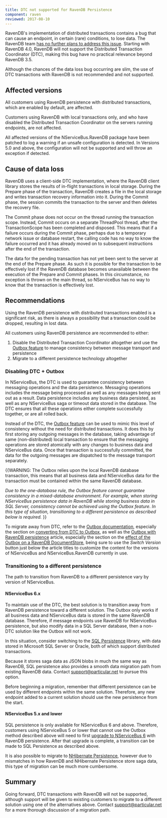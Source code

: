 ```yaml
---
title: DTC not supported for RavenDB Persistence
component: raven
reviewed: 2017-08-10
---
```


RavenDB's implementation of distributed transactions contains a bug that can cause an endpoint, in certain (rare) conditions, to lose data. The RavenDB team [has no further plans to address this issue](http://issues.hibernatingrhinos.com/issue/RavenDB-4431). Starting with RavenDB 4.0, RavenDB will not support the Distributed Transaction Coordinator (DTC), making this bug have no practical relevance beyond RavenDB 3.5.

Although the chances of the data loss bug occurring are slim, the use of DTC transactions with RavenDB is not recommended and not supported.


## Affected versions

All customers using RavenDB persistence with distributed transactions, which are enabled by default, are affected.

Customers using RavenDB with local transactions only, and who have disabled the Distributed Transaction Coordinator on the servers running endpoints, are not affected.

All affected versions of the NServiceBus.RavenDB package have been patched to log a warning if an unsafe configuration is detected. In Versions 5.0 and above, the configuration will not be supported and will throw an exception if detected.


## Cause of data loss

RavenDB uses a client-side DTC implementation, where the RavenDB client library stores the results of in-flight transactions in local storage. During the Prepare phase of the transaction, RavenDB creates a file in the local storage and writes transaction recovery information into it. During the Commit phase, the session commits the transaction to the server and then deletes the recovery file.

The Commit phase does not occur on the thread running the transaction scope. Instead, Commit occurs on a separate ThreadPool thread, after the TransactionScope has been completed and disposed. This means that if a failure occurs during the Commit phase, perhaps due to a temporary network issue or database restart, the calling code has no way to know the failure occurred and it has already moved on to subsequent instructions after the end of the transaction.

The data for the pending transaction has not yet been sent to the server at the end of the Prepare phase. As such it is possible for the transaction to be effectively lost if the RavenDB database becomes unavailable between the execution of the Prepare and Commit phases. In this circumstance, no exception is thrown on the main thread, so NServiceBus has no way to know that the transaction is effectively lost.


## Recommendations

Using the RavenDB persistence with distributed transactions enabled is a significant risk, as there is always a possibility that a transaction could be dropped, resulting in lost data.

All customers using RavenDB persistence are recommended to either:

 1. Disable the Distributed Transaction Coordinator altogether and use the [Outbox feature](/nservicebus/outbox/) to manage consistency between message transport and persistence
 1. Migrate to a different persistence technology altogether


### Disabling DTC + Outbox

In NServiceBus, the DTC is used to guarantee consistency between messaging operations and the data persistence. Messaging operations includes the message being processed as well as any messages being sent out as a result. Data persistence includes any business data persisted, as well as any NServiceBus saga or timeout data stored in the database. The DTC ensures that all these operations either complete successfully together, or are all rolled back.

Instead of the DTC, the [Outbox feature](/nservicebus/outbox/) can be used to mimic this level of consistency without the need for distributed transactions. It does this by first storing any outgoing messages in the database, taking advantage of same (non-distributed) local transaction to ensure that the messaging operations are stored atomically with any changes to business data and NServiceBus data. Once that transaction is successfully committed, the data for the outgoing messages are dispatched to the message transport separately.

{{WARNING:
The Outbox relies upon the local RavenDB database transaction, this means that all business data and NServiceBus data for the transaction must be contained within the same RavenDB database.

*Due to the one-database rule, the Outbox feature cannot guarantee consistency in a mixed-database environment. For example, when storing NServiceBus persistence data in RavenDB while storing business data in SQL Server, consistency cannot be achieved using the Outbox feature. In this type of situation, transitioning to a different persistence as described below is required.*
}}

To migrate away from DTC, refer to the [Outbox documentation](/nservicebus/outbox/), especially the section on [converting from DTC to Outbox](/nservicebus/outbox/#converting-from-dtc-to-outbox), as well as the [Outbox with RavenDB persistence](/persistence/ravendb/outbox.md) article, especially the section on the [effect of the Outbox on a RavenDB DocumentStore](/persistence/ravendb/outbox.md#effect-on-ravendb-documentstore), being sure to use the *Switch Version* button just below the article titles to customize the content for the versions of NServiceBus and NServiceBus.RavenDB currently in use.


### Transitioning to a different persistence

The path to transition from RavenDB to a different persistence vary by version of NServiceBus.


#### NServiceBus 6.x

To maintain use of the DTC, the best solution is to transition away from RavenDB persistence toward a different solution. The Outbox only works if all business data and NServiceBus data is stored in the same RavenDB database. Therefore, if message endpoints use RavenDB for NServiceBus persistence, but also modify data in a SQL Server database, then a non-DTC solution like the Outbox will not work.

In this situation, consider switching to the [SQL Persistence](/persistence/sql/) library, with data stored in Microsoft SQL Server or Oracle, both of which support distributed transactions.

Because it stores saga data as JSON blobs in much the same way as RavenDB, SQL persistence also provides a smooth data migration path from existing RavenDB data. Contact [support@particular.net](mailto:support@particular.net) to pursue this option.

Before beginning a migration, remember that different persistence can be used by different endpoints within the same solution. Therefore, any new endpoint added to a current solution should use the new persistence from the start.


#### NServiceBus 5.x and lower

SQL persistence is only available for NServiceBus 6 and above. Therefore, customers using NServiceBus 5 or lower that cannot use the Outbox method described above will need to first [upgrade to NServiceBus 6](/nservicebus/upgrades/5to6/) with RavenDB persistence. After that upgrade is complete, a transition can be made to SQL Persistence as described above.

It is also possible to migrate to [NHibernate Persistence](/persistence/nhibernate/), however due to mismatches in how RavenDB and NHibernate Persistence store saga data, this type of migration can be much more cumbersome.


## Summary

Going forward, DTC transactions with RavenDB will not be supported, although support will be given to existing customers to migrate to a different solution using one of the alternatives above. Contact [support@particular.net](mailto:support@particular.net) for a more thorough discussion of a migration path.
